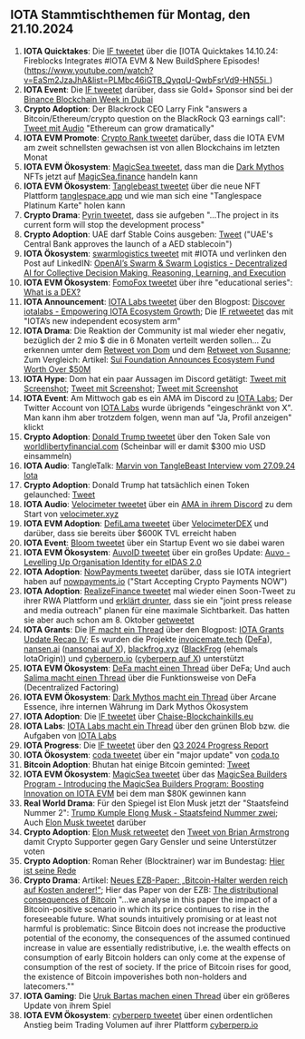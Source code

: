 ## IOTA Stammtischthemen für Montag, den 21.10.2024

1. **IOTA Quicktakes**: Die [IF tweetet](https://x.com/iota/status/1845766564726849828) über die [IOTA Quicktakes 14.10.24: Fireblocks Integrates #IOTA EVM & New BuildSphere Episodes!(https://www.youtube.com/watch?v=EaSm2JzaJhA&list=PLMbc46iGTB_QyqqU-QwbFsrVd9-HN55i_)
2. **IOTA Event**: Die [IF tweetet](https://x.com/iota/status/1845787098411942395) darüber, dass sie Gold+ Sponsor sind bei der [Binance Blockchain Week in Dubai](http://binanceblockchainweek.com/)
3. **Crypto Adoption**: Der Blackrock CEO Larry Fink "answers a Bitcoin/Ethereum/crypto question on the BlackRock Q3 earnings call": [Tweet mit Audio](https://x.com/AltcoinDailyio/status/1846044032658468984) "Ethereum can grow dramatically"
4. **IOTA EVM Promote**: [Crypto Rank tweetet](https://x.com/CryptoRank_io/status/1846001005743210740) darüber, dass die IOTA EVM am zweit schnellsten gewachsen ist von allen Blockchains im letzten Monat
5. **IOTA EVM Ökosystem**: [MagicSea tweetet](https://x.com/MagicSeaDEX/status/1846053391723909532), dass man die [Dark Mythos]() NFTs jetzt auf [MagicSea.finance](https://magicsea.finance/home) handeln kann
6. **IOTA EVM Ökosystem**: [Tanglebeast tweetet](https://x.com/tanglebeasts/status/1845850851279053298) über die neue NFT Plattform [tanglespace.app](https://www.tanglespace.app/collections) und wie man sich eine "Tanglespace Platinum Karte" holen kann
7. **Crypto Drama**: [Pyrin tweetet](https://x.com/PyrinNetwork/status/1846114810930266495), dass sie aufgeben "...The project in its current form will stop the development process"
8. **Crypto Adoption**: UAE darf Stable Coins ausgeben: [Tweet](https://x.com/WatcherGuru/status/1846149651407237583) ("UAE's Central Bank approves the launch of a AED stablecoin")
9. **IOTA Ökosystem**: [swarmlogistics tweetet](https://x.com/SwarmLogistics/status/1846157131466097143) mit #IOTA und verlinken den Post auf LinkedIN: [OpenAI’s Swarm & Swarm Logistics - Decentralized AI for Collective Decision Making, Reasoning, Learning, and Execution](https://www.linkedin.com/pulse/openais-swarm-logistics-decentralized-ai-collective-damir-dulovic-pezge/)
10. **IOTA EVM Ökosystem**: [FomoFox tweetet](https://x.com/FOMO_Fox/status/1846159230094463311) über ihre "educational series": [What is a DEX?](https://fomofox.info/education/dex-and-cex-understanding-the-cryptocurrency-exchanges/)
11. **IOTA Announcement**: [IOTA Labs tweetet](https://x.com/iotalabs_/status/1846176018819682672) über den Blogpost: [Discover iotalabs - Empowering IOTA Ecosystem Growth](https://blog.iotalabs.io/discover-iotalabs/); Die [IF retweetet](https://x.com/iota/status/1846178742290239683) das mit "IOTA’s new independent ecosystem arm"
12. **IOTA Drama**: Die Reaktion der Community ist mal wieder eher negativ, bezüglich der 2 mio $ die in 6 Monaten verteilt werden sollen... Zu erkennen umter dem [Retweet von Dom](https://x.com/DomSchiener/status/1846184391082402083) und dem [Retweet von Susanne](https://x.com/SusanneKrone/status/1846178044538405225); Zum Vergleich: Artikel: [Sui Foundation Announces Ecosystem Fund Worth Over $50M](https://decrypt.co/200295/sui-foundation-announces-ecosystem-fund-worth-over-50m)
13. **IOTA Hype**: Dom hat ein paar Aussagen im Discord getätigt: [Tweet mit Screenshot](https://x.com/Vrom14286662/status/1846231974953746652); [Tweet mit Screenshot](https://x.com/RemSchu/status/1846303938296906032); [Tweet mit Screenshot](https://x.com/RemSchu/status/1846303938296906032)
14. **IOTA Event**: Am Mittwoch gab es ein AMA im Discord zu [IOTA Labs](https://x.com/iotalabs_); Der Twitter Account von [IOTA Labs](https://x.com/iotalabs) wurde übrigends "eingeschränkt von X". Man kann ihm aber trotzdem folgen, wenn man auf "Ja, Profil anzeigen" klickt
15. **Crypto Adoption**: [Donald Trump tweetet](https://x.com/realDonaldTrump/status/1846326266011762820) über den Token Sale von [worldlibertyfinancial.com](https://www.worldlibertyfinancial.com/) (Scheinbar will er damit $300 mio USD einsammeln)
16. **IOTA Audio**: TangleTalk: [Marvin von TangleBeast Interview vom 27.09.24 Iota](https://www.youtube.com/watch?v=vTX09OS1TJM&t=4s)
17. **Crypto Adoption**: Donald Trump hat tatsächlich einen Token gelaunched: [Tweet](https://x.com/realDonaldTrump/status/1846326266011762820)
18. **IOTA Audio**: [Velocimeter tweetet](https://x.com/VelocimeterDEX/status/1846602025154629664) über ein [AMA in ihrem Discord](https://t.co/3GYEgksyuV) zu dem Start von [velocimeter.xyz](http://velocimeter.xyz/)
19. **IOTA EVM Adoption**: [DefiLama tweetet](https://x.com/DefiLlama/status/1846712497379643903) über [VelocimeterDEX](https://x.com/VelocimeterDEX) und darüber, dass sie bereits über $600K TVL erreicht haben
20. **IOTA Event**: [Bloom tweetet](https://x.com/bloomwalletio/status/1846635747937583333) über ein Startup Event wo sie dabei waren
21. **IOTA EVM Ökosystem**: [AuvoID tweetet](https://x.com/AuvoDigital/status/1846894579880022338) über ein großes Update: [Auvo - Levelling Up Organisation Identity for eIDAS 2.0](https://auvo.io/auvo-levelling-up-organisation-identity-for-eidas-2-0/)
22. **IOTA Adoption**: [NowPayments tweetet](https://x.com/NOWPayments_io/status/1846941268498063611) darüber, dass sie IOTA integriert haben auf [nowpayments.io](https://nowpayments.io/) ("Start Accepting Crypto Payments NOW")
23. **IOTA Adoption**: [RealizeFinance tweetet](https://x.com/realizefinance/status/1846904587682296083) mal wieder einen Soon-Tweet zu ihrer RWA Plattform und [erklärt drunter](https://x.com/realizefinance/status/1847186417929035900), dass sie ein "joint press release and media outreach" planen für eine maximale Sichtbarkeit. Das hatten sie aber auch schon am 8. Oktober [getweetet](https://x.com/realizefinance/status/1843712051069464583)
24. **IOTA Grants**: Die [IF macht ein Thread](https://x.com/iota/status/1846898971354050674) über den Blogpost: [IOTA Grants Update Recap IV](https://blog.iota.org/iota-grants-update-recap-4/); Es wurden die Projekte [invoicemate.tech](https://www.invoicemate.tech/?ref=blog.iota.org) ([DeFa](https://x.com/defaprimitive?ref=blog.iota.org)), [nansen.ai](https://www.nansen.ai/?ref=blog.iota.org) ([nansonai auf X](https://x.com/nansen_ai?ref=blog.iota.org)), [blackfrog.xyz](https://blackfrog.xyz/?ref=blog.iota.org) ([BlackFrog](https://x.com/BlackFrog_xyz?ref=blog.iota.org) (ehemals IotaOrigin)) und [cyberperp.io](https://cyberperp.io/?ref=blog.iota.org) ([cyberperp auf X](https://x.com/cyberperp?ref=blog.iota.org)) unterstützt
25. **IOTA EVM Ökosystem**: [DeFa macht einen Thread](https://x.com/defaprimitive/status/1835905164458275063) über DeFa; Und auch [Salima macht einen Thread](https://x.com/Salimasbegum/status/1847244556128972919) über die Funktionsweise von DeFa (Decentralized Factoring)
26. **IOTA EVM Ökosystem**: [Dark Mythos macht ein Thread](https://x.com/DarkMythosIOTA/status/1847190575339954679) über Arcane Essence, ihre internen Währung im Dark Mythos Ökosystem
27. **IOTA Adoption**: Die [IF tweetet](https://x.com/iota/status/1847216055560573403) über [Chaise-Blockchainkills.eu](https://chaise-blockchainskills.eu/contribute-to-the-delivery-of-blockchain-skills-across-the-eu/)
28. **IOTA Labs**: [IOTA Labs macht ein Thread](https://x.com/iotalabs_/status/1847266746165588114) über den grünen Blob bzw. die Aufgaben von [IOTA Labs](https://x.com/iotalabs)
29. **IOTA Progress**: Die [IF tweetet](https://x.com/iota/status/1847261355750908329) über den [Q3 2024 Progress Report](https://blog.iota.org/q3-2024-progress-report/)
30. **IOTA Ökosystem**: [coda tweetet](https://x.com/coda_digital/status/1847672059440033874) über ein "major update" von [coda.to](https://www.coda.to/de)
31. **Bitcoin Adoption**: Bhutan hat einige Bitcoin geminted: [Tweet](https://x.com/AltcoinDailyio/status/1848212402900521192)
32. **IOTA EVM Ökosystem**: [MagicSea tweetet](https://x.com/MagicSeaDEX/status/1848254059075010947) über das [MagicSea Builders Program - Introducing the MagicSea Builders Program: Boosting Innovation on IOTA EVM](https://x.com/MagicSeaDEX/status/1848254059075010947) bei dem man $80K gewinnen kann
33. **Real World Drama**: Für den Spiegel ist Elon Musk jetzt der "Staatsfeind Nummer 2": [Trump Kumple Elong Musk - Staatsfeind Nummer zwei](https://www.spiegel.de/wirtschaft/unternehmen/elon-musk-staatsfeind-nummer-zwei-a-19071f99-5099-4e2a-aa87-c7a17ab9c046?sara_ref=re-so-app-sh); Auch [Elon Musk tweetet](https://x.com/elonmusk/status/1848130548746846276) darüber
34. **Crypto Adoption**: [Elon Musk retweetet](https://x.com/elonmusk/status/1848243085467173305) den [Tweet von Brian Armstrong](https://x.com/brian_armstrong/status/1848204362533032155) damit Crypto Supporter gegen Gary Gensler und seine Unterstützer voten
35. **Crypto Adoption**: Roman Reher (Blocktrainer) war im Bundestag: [Hier ist seine Rede](https://www.youtube.com/watch?v=YOBecnQV3LA&ab_channel=BitcoinimBundestag)
36. **Crypto Drama**: Artikel: [Neues EZB-Paper: „Bitcoin-Halter werden reich auf Kosten anderer!“](https://www.blocktrainer.de/blog/neues-ezb-paper-bitcoin-halter-werden-reich-auf-kosten-anderer); Hier das Paper von der EZB: [The distributional consequences of Bitcoin](https://papers.ssrn.com/sol3/papers.cfm?abstract_id=4985877) "...we analyse in this paper the impact of a Bitcoin-positive scenario in which its price continues to rise in the foreseeable future. What sounds intuitively promising or at least not harmful is problematic: Since Bitcoin does not increase the productive potential of the economy, the consequences of the assumed continued increase in value are essentially redistributive, i.e. the wealth effects on consumption of early Bitcoin holders can only come at the expense of consumption of the rest of society. If the price of Bitcoin rises for good, the existence of Bitcoin impoverishes both non-holders and latecomers.""
37. **IOTA Gaming**: Die [Uruk Bartas machen einen Thread](https://x.com/UrukBartas/status/1848260993459048473) über ein größeres Update von ihrem Spiel
38. **IOTA EVM Ökosystem**: [cyberperp tweetet](https://x.com/cyberperp/status/1848268048886571446) über einen ordentlichen Anstieg beim Trading Volumen auf ihrer Plattform [cyberperp.io](https://cyberperp.io/)
